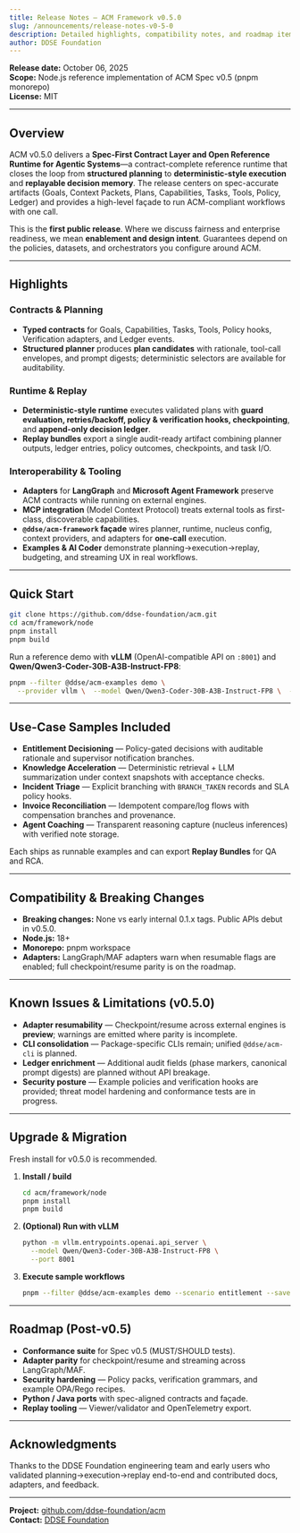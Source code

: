 ```yaml
---
title: Release Notes — ACM Framework v0.5.0
slug: /announcements/release-notes-v0-5-0
description: Detailed highlights, compatibility notes, and roadmap items for the ACM Framework v0.5.0 release.
author: DDSE Foundation
---
```


**Release date:** October 06, 2025  
**Scope:** Node.js reference implementation of ACM Spec v0.5 (pnpm monorepo)  
**License:** MIT

---

## Overview

ACM v0.5.0 delivers a **Spec-First Contract Layer and Open Reference Runtime for Agentic Systems**—a contract-complete reference runtime that closes the loop from **structured planning** to **deterministic-style execution** and **replayable decision memory**. The release centers on spec-accurate artifacts (Goals, Context Packets, Plans, Capabilities, Tasks, Tools, Policy, Ledger) and provides a high-level façade to run ACM-compliant workflows with one call.

This is the **first public release**. Where we discuss fairness and enterprise readiness, we mean **enablement and design intent**. Guarantees depend on the policies, datasets, and orchestrators you configure around ACM.

---

## Highlights

### Contracts & Planning

- **Typed contracts** for Goals, Capabilities, Tasks, Tools, Policy hooks, Verification adapters, and Ledger events.
- **Structured planner** produces **plan candidates** with rationale, tool-call envelopes, and prompt digests; deterministic selectors are available for auditability.

### Runtime & Replay

- **Deterministic-style runtime** executes validated plans with **guard evaluation, retries/backoff, policy & verification hooks, checkpointing**, and **append-only decision ledger**.
- **Replay bundles** export a single audit-ready artifact combining planner outputs, ledger entries, policy outcomes, checkpoints, and task I/O.

### Interoperability & Tooling

- **Adapters** for **LangGraph** and **Microsoft Agent Framework** preserve ACM contracts while running on external engines.
- **MCP integration** (Model Context Protocol) treats external tools as first-class, discoverable capabilities.
- **`@ddse/acm-framework` façade** wires planner, runtime, nucleus config, context providers, and adapters for **one-call** execution.
- **Examples & AI Coder** demonstrate planning→execution→replay, budgeting, and streaming UX in real workflows.

---

## Quick Start

```bash
git clone https://github.com/ddse-foundation/acm.git
cd acm/framework/node
pnpm install
pnpm build
```

Run a reference demo with **vLLM** (OpenAI-compatible API on `:8001`) and **Qwen/Qwen3-Coder-30B-A3B-Instruct-FP8**:

```bash
pnpm --filter @ddse/acm-examples demo \
  --provider vllm \  --model Qwen/Qwen3-Coder-30B-A3B-Instruct-FP8 \  --base-url http://localhost:8001/v1 \  --scenario entitlement
```

---

## Use-Case Samples Included

- **Entitlement Decisioning** — Policy-gated decisions with auditable rationale and supervisor notification branches.
- **Knowledge Acceleration** — Deterministic retrieval + LLM summarization under context snapshots with acceptance checks.
- **Incident Triage** — Explicit branching with `BRANCH_TAKEN` records and SLA policy hooks.
- **Invoice Reconciliation** — Idempotent compare/log flows with compensation branches and provenance.
- **Agent Coaching** — Transparent reasoning capture (nucleus inferences) with verified note storage.

Each ships as runnable examples and can export **Replay Bundles** for QA and RCA.

---

## Compatibility & Breaking Changes

- **Breaking changes:** None vs early internal 0.1.x tags. Public APIs debut in v0.5.0.
- **Node.js:** 18+
- **Monorepo:** pnpm workspace
- **Adapters:** LangGraph/MAF adapters warn when resumable flags are enabled; full checkpoint/resume parity is on the roadmap.

---

## Known Issues & Limitations (v0.5.0)

- **Adapter resumability** — Checkpoint/resume across external engines is **preview**; warnings are emitted where parity is incomplete.
- **CLI consolidation** — Package-specific CLIs remain; unified `@ddse/acm-cli` is planned.
- **Ledger enrichment** — Additional audit fields (phase markers, canonical prompt digests) are planned without API breakage.
- **Security posture** — Example policies and verification hooks are provided; threat model hardening and conformance tests are in progress.

---

## Upgrade & Migration

Fresh install for v0.5.0 is recommended.

1. **Install / build**

   ```bash
   cd acm/framework/node
   pnpm install
   pnpm build
   ```

2. **(Optional) Run with vLLM**

   ```bash
   python -m vllm.entrypoints.openai.api_server \
     --model Qwen/Qwen3-Coder-30B-A3B-Instruct-FP8 \
     --port 8001
   ```

3. **Execute sample workflows**

   ```bash
   pnpm --filter @ddse/acm-examples demo --scenario entitlement --save-bundle
   ```

---

## Roadmap (Post-v0.5)

- **Conformance suite** for Spec v0.5 (MUST/SHOULD tests).
- **Adapter parity** for checkpoint/resume and streaming across LangGraph/MAF.
- **Security hardening** — Policy packs, verification grammars, and example OPA/Rego recipes.
- **Python / Java ports** with spec-aligned contracts and façade.
- **Replay tooling** — Viewer/validator and OpenTelemetry export.

---

## Acknowledgments

Thanks to the DDSE Foundation engineering team and early users who validated planning→execution→replay end-to-end and contributed docs, adapters, and feedback.

---

**Project:** [github.com/ddse-foundation/acm](https://github.com/ddse-foundation/acm)  
**Contact:** [DDSE Foundation](https://ddse-foundation.github.io/)
